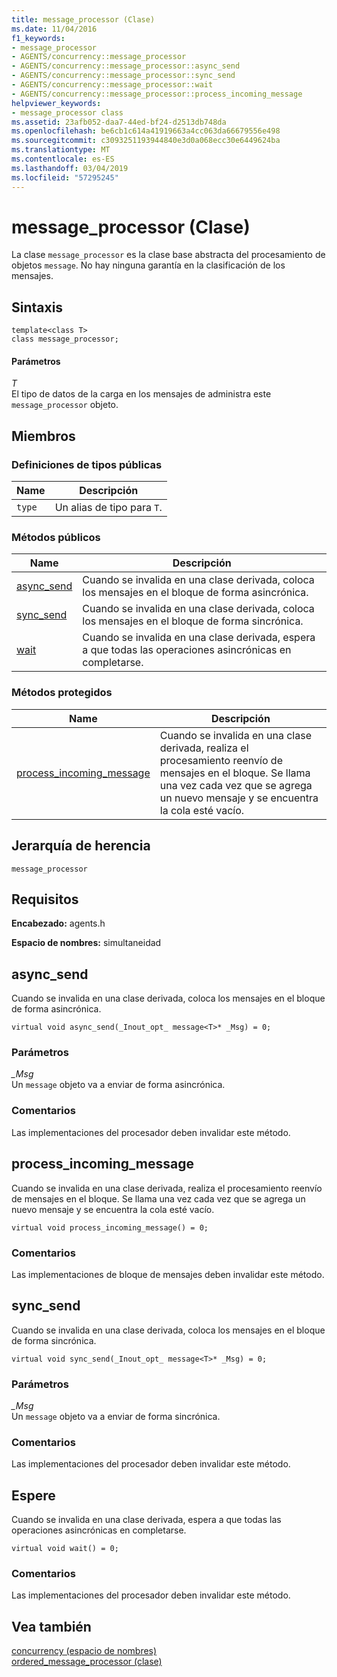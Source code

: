 ```yaml
---
title: message_processor (Clase)
ms.date: 11/04/2016
f1_keywords:
- message_processor
- AGENTS/concurrency::message_processor
- AGENTS/concurrency::message_processor::async_send
- AGENTS/concurrency::message_processor::sync_send
- AGENTS/concurrency::message_processor::wait
- AGENTS/concurrency::message_processor::process_incoming_message
helpviewer_keywords:
- message_processor class
ms.assetid: 23afb052-daa7-44ed-bf24-d2513db748da
ms.openlocfilehash: be6cb1c614a41919663a4cc063da66679556e498
ms.sourcegitcommit: c3093251193944840e3d0a068ecc30e6449624ba
ms.translationtype: MT
ms.contentlocale: es-ES
ms.lasthandoff: 03/04/2019
ms.locfileid: "57295245"
---
```

# <a name="messageprocessor-class"></a>message_processor (Clase)

La clase `message_processor` es la clase base abstracta del procesamiento de objetos `message`. No hay ninguna garantía en la clasificación de los mensajes.

## <a name="syntax"></a>Sintaxis

```
template<class T>
class message_processor;
```

#### <a name="parameters"></a>Parámetros

*T*<br/>
El tipo de datos de la carga en los mensajes de administra este `message_processor` objeto.

## <a name="members"></a>Miembros

### <a name="public-typedefs"></a>Definiciones de tipos públicas

|Name|Descripción|
|----------|-----------------|
|`type`|Un alias de tipo para `T`.|

### <a name="public-methods"></a>Métodos públicos

|Name|Descripción|
|----------|-----------------|
|[async_send](#async_send)|Cuando se invalida en una clase derivada, coloca los mensajes en el bloque de forma asincrónica.|
|[sync_send](#sync_send)|Cuando se invalida en una clase derivada, coloca los mensajes en el bloque de forma sincrónica.|
|[wait](#wait)|Cuando se invalida en una clase derivada, espera a que todas las operaciones asincrónicas en completarse.|

### <a name="protected-methods"></a>Métodos protegidos

|Name|Descripción|
|----------|-----------------|
|[process_incoming_message](#process_incoming_message)|Cuando se invalida en una clase derivada, realiza el procesamiento reenvío de mensajes en el bloque. Se llama una vez cada vez que se agrega un nuevo mensaje y se encuentra la cola esté vacío.|

## <a name="inheritance-hierarchy"></a>Jerarquía de herencia

`message_processor`

## <a name="requirements"></a>Requisitos

**Encabezado:** agents.h

**Espacio de nombres:** simultaneidad

##  <a name="async_send"></a> async_send

Cuando se invalida en una clase derivada, coloca los mensajes en el bloque de forma asincrónica.

```
virtual void async_send(_Inout_opt_ message<T>* _Msg) = 0;
```

### <a name="parameters"></a>Parámetros

*_Msg*<br/>
Un `message` objeto va a enviar de forma asincrónica.

### <a name="remarks"></a>Comentarios

Las implementaciones del procesador deben invalidar este método.

##  <a name="process_incoming_message"></a> process_incoming_message

Cuando se invalida en una clase derivada, realiza el procesamiento reenvío de mensajes en el bloque. Se llama una vez cada vez que se agrega un nuevo mensaje y se encuentra la cola esté vacío.

```
virtual void process_incoming_message() = 0;
```

### <a name="remarks"></a>Comentarios

Las implementaciones de bloque de mensajes deben invalidar este método.

##  <a name="sync_send"></a> sync_send

Cuando se invalida en una clase derivada, coloca los mensajes en el bloque de forma sincrónica.

```
virtual void sync_send(_Inout_opt_ message<T>* _Msg) = 0;
```

### <a name="parameters"></a>Parámetros

*_Msg*<br/>
Un `message` objeto va a enviar de forma sincrónica.

### <a name="remarks"></a>Comentarios

Las implementaciones del procesador deben invalidar este método.

##  <a name="wait"></a> Espere

Cuando se invalida en una clase derivada, espera a que todas las operaciones asincrónicas en completarse.

```
virtual void wait() = 0;
```

### <a name="remarks"></a>Comentarios

Las implementaciones del procesador deben invalidar este método.

## <a name="see-also"></a>Vea también

[concurrency (espacio de nombres)](concurrency-namespace.md)<br/>
[ordered_message_processor (clase)](ordered-message-processor-class.md)
